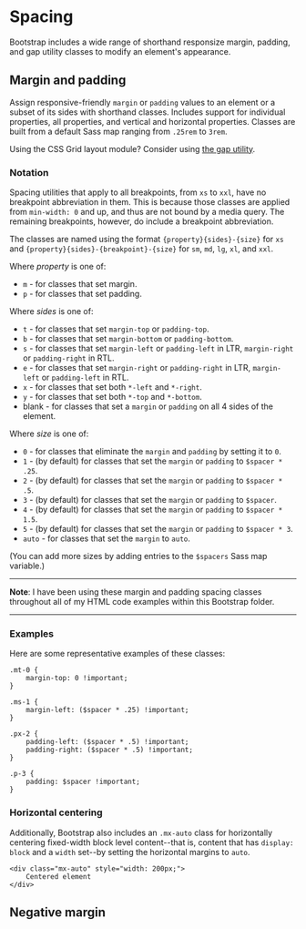 # Spacing

Bootstrap includes a wide range of shorthand responsize margin, padding, and gap utility classes to modify an element's appearance.

## Margin and padding

Assign responsive-friendly `margin` or `padding` values to an element or a subset of its sides with shorthand classes. Includes support for individual properties, all properties, and vertical and horizontal properties. Classes are built from a default Sass map ranging from `.25rem` to `3rem`.

Using the CSS Grid layout module? Consider using [the gap utility](). <!-- section down below -->

### Notation

Spacing utilities that apply to all breakpoints, from `xs` to `xxl`, have no breakpoint abbreviation in them. This is because those classes are applied from `min-width: 0` and up, and thus are not bound by a media query. The remaining breakpoints, however, do include a breakpoint abbreviation.

The classes are named using the format `{property}{sides}-{size}` for `xs` and `{property}{sides}-{breakpoint}-{size}` for `sm`, `md`, `lg`, `xl`, and `xxl`.

Where *property* is one of:

* `m` - for classes that set margin.
* `p` - for classes that set padding.

Where *sides* is one of:

* `t` - for classes that set `margin-top` or `padding-top`.
* `b` - for classes that set `margin-bottom` or `padding-bottom`.
* `s` - for classes that set `margin-left` or `padding-left` in LTR, `margin-right` or `padding-right` in RTL.
* `e` - for classes that set `margin-right` or `padding-right` in LTR, `margin-left` or `padding-left` in RTL.
* `x` - for classes that set both `*-left` and `*-right`.
* `y` - for classes that set both `*-top` and `*-bottom`.
* blank - for classes that set a `margin` or `padding` on all 4 sides of the element.

Where *size* is one of:

* `0` - for classes that eliminate the `margin` and `padding` by setting it to `0`.
* `1` - (by default) for classes that set the `margin` or `padding` to `$spacer * .25`.
* `2` - (by default) for classes that set the `margin` or `padding` to `$spacer * .5`.
* `3` - (by default) for classes that set the `margin` or `padding` to `$spacer`.
* `4` - (by default) for classes that set the `margin` or `padding` to `$spacer * 1.5`.
* `5` - (by default) for classes that set the `margin` or `padding` to `$spacer * 3`.
* `auto` - for classes that set the `margin` to `auto`.

(You can add more sizes by adding entries to the `$spacers` Sass map variable.)

<hr>

**Note**: I have been using these margin and padding spacing classes throughout all of my HTML code examples within this Bootstrap folder.

<hr>

### Examples

Here are some representative examples of these classes:
```
.mt-0 {
    margin-top: 0 !important;
}

.ms-1 {
    margin-left: ($spacer * .25) !important;
}

.px-2 {
    padding-left: ($spacer * .5) !important;
    padding-right: ($spacer * .5) !important;
}

.p-3 {
    padding: $spacer !important;
}
```

### Horizontal centering

Additionally, Bootstrap also includes an `.mx-auto` class for horizontally centering fixed-width block level content--that is, content that has `display: block` and a `width` set--by setting the horizontal margins to `auto`.
```
<div class="mx-auto" style="width: 200px;">
    Centered element
</div>
```

## Negative margin

